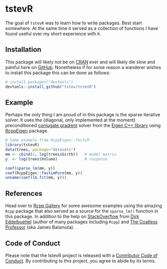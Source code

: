 
# tstevR

<!-- badges: start -->
<!-- badges: end -->

The goal of `tstevR` was to learn how to write packages. Best start somewhere. At the same time it served as a collection of functions I have found useful over my short experience with `R`.

## Installation

This package will likely not be on [CRAN](https://CRAN.R-project.org) ever and will likely die slow and painful here on [GitHub](https://github.com/tstev/tstevR). Nonetheless if for some reason a wanderer wishes to install this package this can be done as follows:

``` r
# install.packages("devtools")
devtools::install_github("tstev/tstevR")
```

## Example

Perhaps the only thing I am proud of in this package is the sparse iterative solver. It uses the (diagonal, only implemented at the moment) preconditioned [conjugate gradient](https://en.wikipedia.org/wiki/Conjugate_gradient_method) solver from the [Eigen C++ library](http://eigen.tuxfamily.org) using [RcppEigen](https://github.com/RcppCore/RcppEigen) package.

``` r
# Same example from RcppEigen::fastLM
library(tstevR)
data(trees, package="datasets")
mm <- cbind(1, log(trees$Girth))   # model matrix
y  <- log(trees$Volume)            # response

coef(sparse_lm(mm, y))
coef(RcppEigen::fastLmPure(mm, y))
unname(coef(lm.fit(mm, y)))
```

## References

Head over to [Rcpp Gallery](https://gallery.rcpp.org/) for some awesome examples using the amazing `Rcpp` package that also served as a source for the `sparse_lm()` function in this package. In addition to the help on [StackOverflow](https://stackoverflow.com/questions/43378812/sparseqr-for-least-squares) from [Dirk Eddelbuettel](http://dirk.eddelbuettel.com) (author of many packages including `Rcpp`) and [The Coatless Professor](https://thecoatlessprofessor.com/about/) (aka James Balamuta).

## Code of Conduct

Please note that the tstevR project is released with a [Contributor Code of Conduct](https://contributor-covenant.org/version/2/0/CODE_OF_CONDUCT.html). By contributing to this project, you agree to abide by its terms.

